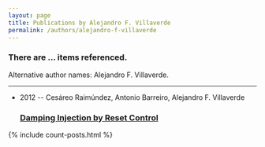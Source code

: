 ```yaml
---
layout: page
title: Publications by Alejandro F. Villaverde
permalink: /authors/alejandro-f-villaverde
---
```


<h3 id="number-posts">There are ... items referenced.</h3>
<p id='info-authors'>Alternative author names: Alejandro F. Villaverde.</p>
<hr />
<ul class="post-list">
<li><span class='post-meta'>2012 -- Cesáreo Raimúndez, Antonio Barreiro, Alejandro F. Villaverde</span><h3><a class='post-link' href="{{ site.baseurl }}/damping-injection-by-reset-control">Damping Injection by Reset Control</a></h3></li>

</ul>
{% include count-posts.html %}
